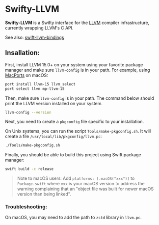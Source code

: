 # Swifty-LLVM

**Swifty-LLVM** is a Swifty interface for the [LLVM](https://llvm.org) compiler infrastructure, currently wrapping LLVM's C API.

See also: [swift-llvm-bindings](https://github.com/apple/swift-llvm-bindings)

## Insallation:

First, install LLVM 15.0+ on your system using your favorite package manager and make sure `llvm-config` is in your path.
For example, using [MacPorts](https://www.macports.org) on macOS:

```bash
port install llvm-15 llvm_select
port select llvm mp-llvm-15
```

Then, make sure `llvm-config` is in your path.
The command below should print the LLVM version installed on your system. 

```bash
llvm-config --version
```

Next, you need to create a `pkgconfig` file specific to your installation.

On Unix systems, you can run the script `Tools/make-pkgconfig.sh`.
It will create a file `/usr/local/lib/pkgconfig/llvm.pc`:

```bash
./Tools/make-pkgconfig.sh
``` 

Finally, you should be able to build this project using Swift package manager:

```bash
swift build -c release
```

> Note to macOS users: Add `platforms: [.macOS("xxx")]` to `Package.swift` where `xxx` is your macOS version to address the warning complaining that an "object file was built for newer macOS version than being linked".

### Troubleshooting:

On macOS, you may need to add the path to `zstd` library in `llvm.pc`.
